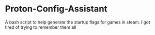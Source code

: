 # Proton-Config-Assistant
A bash script to help generate the startup flags for games in steam. I got tired of trying to remember them all
